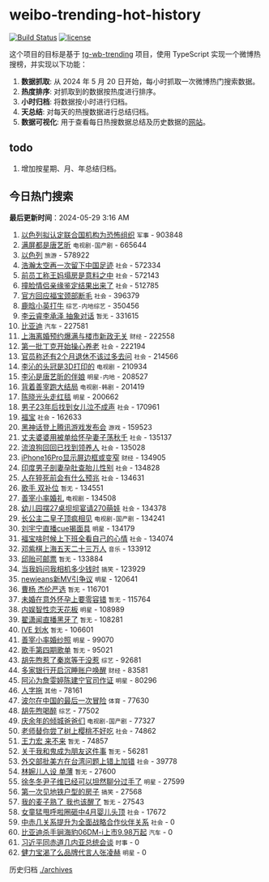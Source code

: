 # weibo-trending-hot-history

[![Build Status](https://github.com/lxw15337674/weibo-trending-hot-history/actions/workflows/nodejs.yml/badge.svg)](https://github.com/lxw15337674/weibo-trending-hot-history/actions)
[![license](https://img.shields.io/github/license/lxw15337674/weibo-trending-hot-history)](https://github.com/lxw15337674/weibo-trending-hot-history/blob/master/LICENSE)


这个项目的目标是基于 [tg-wb-trending](https://github.com/xiadd/tg-wb-trending) 项目，使用 TypeScript 实现一个微博热搜榜，并实现以下功能：

1. **数据抓取**: 从 2024 年 5 月 20 日开始，每小时抓取一次微博热门搜索数据。
2. **热度排序**: 对抓取到的数据按热度进行排序。
3. **小时归档**: 将数据按小时进行归档。
4. **天总结**: 对每天的热搜数据进行总结归档。
5. **数据可视化**: 用于查看每日热搜数据总结及历史数据的[网站](https://weibo-trending-hot-history.vercel.app/)。

## todo

1. 增加按星期、月、年总结归档。



## 今日热门搜索























































































































































































<!-- BEGIN -->

**最后更新时间**：2024-05-29 3:16 AM
1. [以色列拟认定联合国机构为恐怖组织](https://m.weibo.cn/search?containerid=100103type%3D1%26t%3D10%26q%3D%23%E4%BB%A5%E8%89%B2%E5%88%97%E6%8B%9F%E8%AE%A4%E5%AE%9A%E8%81%94%E5%90%88%E5%9B%BD%E6%9C%BA%E6%9E%84%E4%B8%BA%E6%81%90%E6%80%96%E7%BB%84%E7%BB%87%23&stream_entry_id=31&isnewpage=1&extparam=seat%3D1%26dgr%3D0%26filter_type%3Drealtimehot%26flag%3D2%26c_type%3D31%26realpos%3D1%26cate%3D5001%26lcate%3D5001%26band_rank%3D1%26stream_entry_id%3D31%26q%3D%2523%25E4%25BB%25A5%25E8%2589%25B2%25E5%2588%2597%25E6%258B%259F%25E8%25AE%25A4%25E5%25AE%259A%25E8%2581%2594%25E5%2590%2588%25E5%259B%25BD%25E6%259C%25BA%25E6%259E%2584%25E4%25B8%25BA%25E6%2581%2590%25E6%2580%2596%25E7%25BB%2584%25E7%25BB%2587%2523%26pos%3D0%26display_time%3D1716913431%26pre_seqid%3D1716913431575023764116) `军事` - 903848
2. [满屏都是唐艺昕](https://m.weibo.cn/search?containerid=100103type%3D1%26t%3D10%26q%3D%23%E6%BB%A1%E5%B1%8F%E9%83%BD%E6%98%AF%E5%94%90%E8%89%BA%E6%98%95%23&stream_entry_id=31&isnewpage=1&extparam=seat%3D1%26dgr%3D0%26filter_type%3Drealtimehot%26flag%3D2%26c_type%3D31%26realpos%3D2%26cate%3D5001%26lcate%3D5001%26band_rank%3D2%26stream_entry_id%3D31%26q%3D%2523%25E6%25BB%25A1%25E5%25B1%258F%25E9%2583%25BD%25E6%2598%25AF%25E5%2594%2590%25E8%2589%25BA%25E6%2598%2595%2523%26pos%3D1%26display_time%3D1716913431%26pre_seqid%3D1716913431575023764116) `电视剧-国产剧` - 665644
3. [以色列](https://m.weibo.cn/search?containerid=100103type%3D1%26t%3D10%26q%3D%E4%BB%A5%E8%89%B2%E5%88%97&stream_entry_id=31&isnewpage=1&extparam=seat%3D1%26dgr%3D0%26filter_type%3Drealtimehot%26flag%3D1%26c_type%3D31%26realpos%3D19%26cate%3D5001%26lcate%3D5001%26band_rank%3D19%26stream_entry_id%3D31%26q%3D%25E4%25BB%25A5%25E8%2589%25B2%25E5%2588%2597%26pos%3D19%26display_time%3D1716913431%26pre_seqid%3D1716913431575023764116) `旅游` - 578922
4. [浩瀚太空再一次留下中国足迹](https://m.weibo.cn/search?containerid=100103type%3D1%26t%3D10%26q%3D%23%E6%B5%A9%E7%80%9A%E5%A4%AA%E7%A9%BA%E5%86%8D%E4%B8%80%E6%AC%A1%E7%95%99%E4%B8%8B%E4%B8%AD%E5%9B%BD%E8%B6%B3%E8%BF%B9%23&stream_entry_id=31&isnewpage=1&extparam=seat%3D1%26dgr%3D0%26filter_type%3Drealtimehot%26flag%3D0%26c_type%3D31%26realpos%3D3%26cate%3D5001%26lcate%3D5001%26band_rank%3D3%26stream_entry_id%3D31%26q%3D%2523%25E6%25B5%25A9%25E7%2580%259A%25E5%25A4%25AA%25E7%25A9%25BA%25E5%2586%258D%25E4%25B8%2580%25E6%25AC%25A1%25E7%2595%2599%25E4%25B8%258B%25E4%25B8%25AD%25E5%259B%25BD%25E8%25B6%25B3%25E8%25BF%25B9%2523%26pos%3D2%26display_time%3D1716913431%26pre_seqid%3D1716913431575023764116) `社会` - 572334
5. [前员工称王妈塌房是意料之中](https://m.weibo.cn/search?containerid=100103type%3D1%26t%3D10%26q%3D%23%E5%89%8D%E5%91%98%E5%B7%A5%E7%A7%B0%E7%8E%8B%E5%A6%88%E5%A1%8C%E6%88%BF%E6%98%AF%E6%84%8F%E6%96%99%E4%B9%8B%E4%B8%AD%23&stream_entry_id=31&isnewpage=1&extparam=seat%3D1%26dgr%3D0%26filter_type%3Drealtimehot%26flag%3D2%26c_type%3D31%26realpos%3D4%26cate%3D5001%26lcate%3D5001%26band_rank%3D4%26stream_entry_id%3D31%26q%3D%2523%25E5%2589%258D%25E5%2591%2598%25E5%25B7%25A5%25E7%25A7%25B0%25E7%258E%258B%25E5%25A6%2588%25E5%25A1%258C%25E6%2588%25BF%25E6%2598%25AF%25E6%2584%258F%25E6%2596%2599%25E4%25B9%258B%25E4%25B8%25AD%2523%26pos%3D4%26display_time%3D1716913431%26pre_seqid%3D1716913431575023764116) `社会` - 572143
6. [撞脸情侣亲缘鉴定结果出来了](https://m.weibo.cn/search?containerid=100103type%3D1%26t%3D10%26q%3D%23%E6%92%9E%E8%84%B8%E6%83%85%E4%BE%A3%E4%BA%B2%E7%BC%98%E9%89%B4%E5%AE%9A%E7%BB%93%E6%9E%9C%E5%87%BA%E6%9D%A5%E4%BA%86%23&stream_entry_id=31&isnewpage=1&extparam=seat%3D1%26dgr%3D0%26filter_type%3Drealtimehot%26flag%3D1%26c_type%3D31%26realpos%3D5%26cate%3D5001%26lcate%3D5001%26band_rank%3D5%26stream_entry_id%3D31%26q%3D%2523%25E6%2592%259E%25E8%2584%25B8%25E6%2583%2585%25E4%25BE%25A3%25E4%25BA%25B2%25E7%25BC%2598%25E9%2589%25B4%25E5%25AE%259A%25E7%25BB%2593%25E6%259E%259C%25E5%2587%25BA%25E6%259D%25A5%25E4%25BA%2586%2523%26pos%3D5%26display_time%3D1716913431%26pre_seqid%3D1716913431575023764116) `社会` - 512785
7. [官方回应福宝颈部断毛](https://m.weibo.cn/search?containerid=100103type%3D1%26t%3D10%26q%3D%23%E5%AE%98%E6%96%B9%E5%9B%9E%E5%BA%94%E7%A6%8F%E5%AE%9D%E9%A2%88%E9%83%A8%E6%96%AD%E6%AF%9B%23&stream_entry_id=31&isnewpage=1&extparam=seat%3D1%26dgr%3D0%26filter_type%3Drealtimehot%26flag%3D0%26c_type%3D31%26realpos%3D6%26cate%3D5001%26lcate%3D5001%26band_rank%3D6%26stream_entry_id%3D31%26q%3D%2523%25E5%25AE%2598%25E6%2596%25B9%25E5%259B%259E%25E5%25BA%2594%25E7%25A6%258F%25E5%25AE%259D%25E9%25A2%2588%25E9%2583%25A8%25E6%2596%25AD%25E6%25AF%259B%2523%26pos%3D6%26display_time%3D1716913431%26pre_seqid%3D1716913431575023764116) `社会` - 396379
8. [鹿晗小英打牛](https://m.weibo.cn/search?containerid=100103type%3D1%26t%3D10%26q%3D%23%E9%B9%BF%E6%99%97%E5%B0%8F%E8%8B%B1%E6%89%93%E7%89%9B%23&stream_entry_id=31&isnewpage=1&extparam=seat%3D1%26dgr%3D0%26filter_type%3Drealtimehot%26flag%3D2%26c_type%3D31%26realpos%3D7%26cate%3D5001%26lcate%3D5001%26band_rank%3D7%26stream_entry_id%3D31%26q%3D%2523%25E9%25B9%25BF%25E6%2599%2597%25E5%25B0%258F%25E8%258B%25B1%25E6%2589%2593%25E7%2589%259B%2523%26pos%3D7%26display_time%3D1716913431%26pre_seqid%3D1716913431575023764116) `综艺-内地综艺` - 350456
9. [李云睿李承泽 抽象对话](https://m.weibo.cn/search?containerid=100103type%3D1%26t%3D10%26q%3D%E6%9D%8E%E4%BA%91%E7%9D%BF%E6%9D%8E%E6%89%BF%E6%B3%BD+%E6%8A%BD%E8%B1%A1%E5%AF%B9%E8%AF%9D&stream_entry_id=31&isnewpage=1&extparam=seat%3D1%26dgr%3D0%26filter_type%3Drealtimehot%26flag%3D1%26c_type%3D31%26realpos%3D8%26cate%3D5001%26lcate%3D5001%26band_rank%3D8%26stream_entry_id%3D31%26q%3D%25E6%259D%258E%25E4%25BA%2591%25E7%259D%25BF%25E6%259D%258E%25E6%2589%25BF%25E6%25B3%25BD%2520%25E6%258A%25BD%25E8%25B1%25A1%25E5%25AF%25B9%25E8%25AF%259D%26pos%3D8%26display_time%3D1716913431%26pre_seqid%3D1716913431575023764116) `暂无` - 331615
10. [比亚迪](https://m.weibo.cn/search?containerid=100103type%3D1%26t%3D10%26q%3D%23%E6%AF%94%E4%BA%9A%E8%BF%AA%23&stream_entry_id=31&isnewpage=1&extparam=seat%3D1%26dgr%3D0%26filter_type%3Drealtimehot%26flag%3D0%26c_type%3D31%26realpos%3D9%26cate%3D5001%26lcate%3D5001%26band_rank%3D9%26stream_entry_id%3D31%26q%3D%2523%25E6%25AF%2594%25E4%25BA%259A%25E8%25BF%25AA%2523%26pos%3D9%26display_time%3D1716913431%26pre_seqid%3D1716913431575023764116) `汽车` - 227581
11. [上海离婚预约爆满与楼市新政无关](https://m.weibo.cn/search?containerid=100103type%3D1%26t%3D10%26q%3D%23%E4%B8%8A%E6%B5%B7%E7%A6%BB%E5%A9%9A%E9%A2%84%E7%BA%A6%E7%88%86%E6%BB%A1%E4%B8%8E%E6%A5%BC%E5%B8%82%E6%96%B0%E6%94%BF%E6%97%A0%E5%85%B3%23&stream_entry_id=31&isnewpage=1&extparam=seat%3D1%26dgr%3D0%26filter_type%3Drealtimehot%26flag%3D0%26c_type%3D31%26realpos%3D10%26cate%3D5001%26lcate%3D5001%26band_rank%3D10%26stream_entry_id%3D31%26q%3D%2523%25E4%25B8%258A%25E6%25B5%25B7%25E7%25A6%25BB%25E5%25A9%259A%25E9%25A2%2584%25E7%25BA%25A6%25E7%2588%2586%25E6%25BB%25A1%25E4%25B8%258E%25E6%25A5%25BC%25E5%25B8%2582%25E6%2596%25B0%25E6%2594%25BF%25E6%2597%25A0%25E5%2585%25B3%2523%26pos%3D10%26display_time%3D1716913431%26pre_seqid%3D1716913431575023764116) `财经` - 222558
12. [第一批丁克开始操心养老](https://m.weibo.cn/search?containerid=100103type%3D1%26t%3D10%26q%3D%23%E7%AC%AC%E4%B8%80%E6%89%B9%E4%B8%81%E5%85%8B%E5%BC%80%E5%A7%8B%E6%93%8D%E5%BF%83%E5%85%BB%E8%80%81%23&stream_entry_id=31&isnewpage=1&extparam=seat%3D1%26dgr%3D0%26filter_type%3Drealtimehot%26flag%3D0%26c_type%3D31%26realpos%3D11%26cate%3D5001%26lcate%3D5001%26band_rank%3D11%26stream_entry_id%3D31%26q%3D%2523%25E7%25AC%25AC%25E4%25B8%2580%25E6%2589%25B9%25E4%25B8%2581%25E5%2585%258B%25E5%25BC%2580%25E5%25A7%258B%25E6%2593%258D%25E5%25BF%2583%25E5%2585%25BB%25E8%2580%2581%2523%26pos%3D11%26display_time%3D1716913431%26pre_seqid%3D1716913431575023764116) `社会` - 222194
13. [官员称还有2个月退休不该过多去问](https://m.weibo.cn/search?containerid=100103type%3D1%26t%3D10%26q%3D%23%E5%AE%98%E5%91%98%E7%A7%B0%E8%BF%98%E6%9C%892%E4%B8%AA%E6%9C%88%E9%80%80%E4%BC%91%E4%B8%8D%E8%AF%A5%E8%BF%87%E5%A4%9A%E5%8E%BB%E9%97%AE%23&stream_entry_id=31&isnewpage=1&extparam=seat%3D1%26dgr%3D0%26filter_type%3Drealtimehot%26flag%3D2%26c_type%3D31%26realpos%3D12%26cate%3D5001%26lcate%3D5001%26band_rank%3D12%26stream_entry_id%3D31%26q%3D%2523%25E5%25AE%2598%25E5%2591%2598%25E7%25A7%25B0%25E8%25BF%2598%25E6%259C%25892%25E4%25B8%25AA%25E6%259C%2588%25E9%2580%2580%25E4%25BC%2591%25E4%25B8%258D%25E8%25AF%25A5%25E8%25BF%2587%25E5%25A4%259A%25E5%258E%25BB%25E9%2597%25AE%2523%26pos%3D12%26display_time%3D1716913431%26pre_seqid%3D1716913431575023764116) `社会` - 214566
14. [李沁的头冠是3D打印的](https://m.weibo.cn/search?containerid=100103type%3D1%26t%3D10%26q%3D%23%E6%9D%8E%E6%B2%81%E7%9A%84%E5%A4%B4%E5%86%A0%E6%98%AF3D%E6%89%93%E5%8D%B0%E7%9A%84%23&stream_entry_id=31&isnewpage=1&extparam=seat%3D1%26dgr%3D0%26filter_type%3Drealtimehot%26flag%3D2%26c_type%3D31%26realpos%3D13%26cate%3D5001%26lcate%3D5001%26band_rank%3D13%26stream_entry_id%3D31%26q%3D%2523%25E6%259D%258E%25E6%25B2%2581%25E7%259A%2584%25E5%25A4%25B4%25E5%2586%25A0%25E6%2598%25AF3D%25E6%2589%2593%25E5%258D%25B0%25E7%259A%2584%2523%26pos%3D13%26display_time%3D1716913431%26pre_seqid%3D1716913431575023764116) `电视剧` - 210934
15. [李沁是唐艺昕的伴娘](https://m.weibo.cn/search?containerid=100103type%3D1%26t%3D10%26q%3D%23%E6%9D%8E%E6%B2%81%E6%98%AF%E5%94%90%E8%89%BA%E6%98%95%E7%9A%84%E4%BC%B4%E5%A8%98%23&stream_entry_id=31&isnewpage=1&extparam=seat%3D1%26dgr%3D0%26filter_type%3Drealtimehot%26flag%3D1%26c_type%3D31%26realpos%3D14%26cate%3D5001%26lcate%3D5001%26band_rank%3D14%26stream_entry_id%3D31%26q%3D%2523%25E6%259D%258E%25E6%25B2%2581%25E6%2598%25AF%25E5%2594%2590%25E8%2589%25BA%25E6%2598%2595%25E7%259A%2584%25E4%25BC%25B4%25E5%25A8%2598%2523%26pos%3D14%26display_time%3D1716913431%26pre_seqid%3D1716913431575023764116) `明星-内地` - 208527
16. [背着善宰跑大结局](https://m.weibo.cn/search?containerid=100103type%3D1%26t%3D10%26q%3D%E8%83%8C%E7%9D%80%E5%96%84%E5%AE%B0%E8%B7%91%E5%A4%A7%E7%BB%93%E5%B1%80&stream_entry_id=31&isnewpage=1&extparam=seat%3D1%26dgr%3D0%26filter_type%3Drealtimehot%26flag%3D0%26c_type%3D31%26realpos%3D15%26cate%3D5001%26lcate%3D5001%26band_rank%3D15%26stream_entry_id%3D31%26q%3D%25E8%2583%258C%25E7%259D%2580%25E5%2596%2584%25E5%25AE%25B0%25E8%25B7%2591%25E5%25A4%25A7%25E7%25BB%2593%25E5%25B1%2580%26pos%3D15%26display_time%3D1716913431%26pre_seqid%3D1716913431575023764116) `电视剧-韩剧` - 201419
17. [陈晓光头走红毯](https://m.weibo.cn/search?containerid=100103type%3D1%26t%3D10%26q%3D%23%E9%99%88%E6%99%93%E5%85%89%E5%A4%B4%E8%B5%B0%E7%BA%A2%E6%AF%AF%23&stream_entry_id=31&isnewpage=1&extparam=seat%3D1%26dgr%3D0%26filter_type%3Drealtimehot%26flag%3D0%26c_type%3D31%26realpos%3D16%26cate%3D5001%26lcate%3D5001%26band_rank%3D16%26stream_entry_id%3D31%26q%3D%2523%25E9%2599%2588%25E6%2599%2593%25E5%2585%2589%25E5%25A4%25B4%25E8%25B5%25B0%25E7%25BA%25A2%25E6%25AF%25AF%2523%26pos%3D16%26display_time%3D1716913431%26pre_seqid%3D1716913431575023764116) `明星` - 200662
18. [男子23年后找到女儿泣不成声](https://m.weibo.cn/search?containerid=100103type%3D1%26t%3D10%26q%3D%23%E7%94%B7%E5%AD%9023%E5%B9%B4%E5%90%8E%E6%89%BE%E5%88%B0%E5%A5%B3%E5%84%BF%E6%B3%A3%E4%B8%8D%E6%88%90%E5%A3%B0%23&stream_entry_id=31&isnewpage=1&extparam=seat%3D1%26dgr%3D0%26band_rank%3D10%26filter_type%3Drealtimehot%26flag%3D32768%26c_type%3D31%26q%3D%2523%25E7%2594%25B7%25E5%25AD%259023%25E5%25B9%25B4%25E5%2590%258E%25E6%2589%25BE%25E5%2588%25B0%25E5%25A5%25B3%25E5%2584%25BF%25E6%25B3%25A3%25E4%25B8%258D%25E6%2588%2590%25E5%25A3%25B0%2523%26cate%3D5001%26lcate%3D5001%26stream_entry_id%3D31%26realpos%3D10%26pos%3D9%26display_time%3D1716916644%26pre_seqid%3D1716916644228014499132) `社会` - 170961
19. [福宝](https://m.weibo.cn/search?containerid=100103type%3D1%26t%3D10%26q%3D%E7%A6%8F%E5%AE%9D&stream_entry_id=31&isnewpage=1&extparam=seat%3D1%26dgr%3D0%26filter_type%3Drealtimehot%26flag%3D0%26c_type%3D31%26realpos%3D17%26cate%3D5001%26lcate%3D5001%26band_rank%3D17%26stream_entry_id%3D31%26q%3D%25E7%25A6%258F%25E5%25AE%259D%26pos%3D17%26display_time%3D1716913431%26pre_seqid%3D1716913431575023764116) `社会` - 162633
20. [黑神话登上腾讯游戏发布会](https://m.weibo.cn/search?containerid=100103type%3D1%26t%3D10%26q%3D%23%E9%BB%91%E7%A5%9E%E8%AF%9D%E7%99%BB%E4%B8%8A%E8%85%BE%E8%AE%AF%E6%B8%B8%E6%88%8F%E5%8F%91%E5%B8%83%E4%BC%9A%23&stream_entry_id=31&isnewpage=1&extparam=seat%3D1%26dgr%3D0%26filter_type%3Drealtimehot%26flag%3D0%26c_type%3D31%26realpos%3D18%26cate%3D5001%26lcate%3D5001%26band_rank%3D18%26stream_entry_id%3D31%26q%3D%2523%25E9%25BB%2591%25E7%25A5%259E%25E8%25AF%259D%25E7%2599%25BB%25E4%25B8%258A%25E8%2585%25BE%25E8%25AE%25AF%25E6%25B8%25B8%25E6%2588%258F%25E5%258F%2591%25E5%25B8%2583%25E4%25BC%259A%2523%26pos%3D18%26display_time%3D1716913431%26pre_seqid%3D1716913431575023764116) `游戏` - 159523
21. [丈夫婆婆用被单给怀孕妻子荡秋千](https://m.weibo.cn/search?containerid=100103type%3D1%26t%3D10%26q%3D%23%E4%B8%88%E5%A4%AB%E5%A9%86%E5%A9%86%E7%94%A8%E8%A2%AB%E5%8D%95%E7%BB%99%E6%80%80%E5%AD%95%E5%A6%BB%E5%AD%90%E8%8D%A1%E7%A7%8B%E5%8D%83%23&stream_entry_id=31&isnewpage=1&extparam=seat%3D1%26dgr%3D0%26filter_type%3Drealtimehot%26flag%3D32768%26c_type%3D31%26realpos%3D20%26cate%3D5001%26lcate%3D5001%26band_rank%3D20%26stream_entry_id%3D31%26q%3D%2523%25E4%25B8%2588%25E5%25A4%25AB%25E5%25A9%2586%25E5%25A9%2586%25E7%2594%25A8%25E8%25A2%25AB%25E5%258D%2595%25E7%25BB%2599%25E6%2580%2580%25E5%25AD%2595%25E5%25A6%25BB%25E5%25AD%2590%25E8%258D%25A1%25E7%25A7%258B%25E5%258D%2583%2523%26pos%3D20%26display_time%3D1716913431%26pre_seqid%3D1716913431575023764116) `社会` - 135137
22. [流浪狗回回已找到领养人](https://m.weibo.cn/search?containerid=100103type%3D1%26t%3D10%26q%3D%23%E6%B5%81%E6%B5%AA%E7%8B%97%E5%9B%9E%E5%9B%9E%E5%B7%B2%E6%89%BE%E5%88%B0%E9%A2%86%E5%85%BB%E4%BA%BA%23&stream_entry_id=31&isnewpage=1&extparam=seat%3D1%26dgr%3D0%26filter_type%3Drealtimehot%26flag%3D32768%26c_type%3D31%26realpos%3D21%26cate%3D5001%26lcate%3D5001%26band_rank%3D21%26stream_entry_id%3D31%26q%3D%2523%25E6%25B5%2581%25E6%25B5%25AA%25E7%258B%2597%25E5%259B%259E%25E5%259B%259E%25E5%25B7%25B2%25E6%2589%25BE%25E5%2588%25B0%25E9%25A2%2586%25E5%2585%25BB%25E4%25BA%25BA%2523%26pos%3D21%26display_time%3D1716913431%26pre_seqid%3D1716913431575023764116) `社会` - 135028
23. [iPhone16Pro显示屏边框或变窄](https://m.weibo.cn/search?containerid=100103type%3D1%26t%3D10%26q%3D%23iPhone16Pro%E6%98%BE%E7%A4%BA%E5%B1%8F%E8%BE%B9%E6%A1%86%E6%88%96%E5%8F%98%E7%AA%84%23&stream_entry_id=31&isnewpage=1&extparam=seat%3D1%26dgr%3D0%26filter_type%3Drealtimehot%26flag%3D0%26c_type%3D31%26realpos%3D22%26cate%3D5001%26lcate%3D5001%26band_rank%3D22%26stream_entry_id%3D31%26q%3D%2523iPhone16Pro%25E6%2598%25BE%25E7%25A4%25BA%25E5%25B1%258F%25E8%25BE%25B9%25E6%25A1%2586%25E6%2588%2596%25E5%258F%2598%25E7%25AA%2584%2523%26pos%3D22%26display_time%3D1716913431%26pre_seqid%3D1716913431575023764116) `财经` - 134905
24. [印度男子剖妻孕肚查胎儿性别](https://m.weibo.cn/search?containerid=100103type%3D1%26t%3D10%26q%3D%23%E5%8D%B0%E5%BA%A6%E7%94%B7%E5%AD%90%E5%89%96%E5%A6%BB%E5%AD%95%E8%82%9A%E6%9F%A5%E8%83%8E%E5%84%BF%E6%80%A7%E5%88%AB%23&stream_entry_id=31&isnewpage=1&extparam=seat%3D1%26dgr%3D0%26filter_type%3Drealtimehot%26flag%3D0%26c_type%3D31%26realpos%3D23%26cate%3D5001%26lcate%3D5001%26band_rank%3D23%26stream_entry_id%3D31%26q%3D%2523%25E5%258D%25B0%25E5%25BA%25A6%25E7%2594%25B7%25E5%25AD%2590%25E5%2589%2596%25E5%25A6%25BB%25E5%25AD%2595%25E8%2582%259A%25E6%259F%25A5%25E8%2583%258E%25E5%2584%25BF%25E6%2580%25A7%25E5%2588%25AB%2523%26pos%3D23%26display_time%3D1716913431%26pre_seqid%3D1716913431575023764116) `社会` - 134828
25. [人在猝死前会有什么预兆](https://m.weibo.cn/search?containerid=100103type%3D1%26t%3D10%26q%3D%23%E4%BA%BA%E5%9C%A8%E7%8C%9D%E6%AD%BB%E5%89%8D%E4%BC%9A%E6%9C%89%E4%BB%80%E4%B9%88%E9%A2%84%E5%85%86%23&stream_entry_id=31&isnewpage=1&extparam=seat%3D1%26dgr%3D0%26filter_type%3Drealtimehot%26flag%3D0%26c_type%3D31%26realpos%3D24%26cate%3D5001%26lcate%3D5001%26band_rank%3D24%26stream_entry_id%3D31%26q%3D%2523%25E4%25BA%25BA%25E5%259C%25A8%25E7%258C%259D%25E6%25AD%25BB%25E5%2589%258D%25E4%25BC%259A%25E6%259C%2589%25E4%25BB%2580%25E4%25B9%2588%25E9%25A2%2584%25E5%2585%2586%2523%26pos%3D24%26display_time%3D1716913431%26pre_seqid%3D1716913431575023764116) `社会` - 134631
26. [歌手 双补位](https://m.weibo.cn/search?containerid=100103type%3D1%26t%3D10%26q%3D%E6%AD%8C%E6%89%8B+%E5%8F%8C%E8%A1%A5%E4%BD%8D&stream_entry_id=31&isnewpage=1&extparam=seat%3D1%26dgr%3D0%26filter_type%3Drealtimehot%26flag%3D0%26c_type%3D31%26realpos%3D25%26cate%3D5001%26lcate%3D5001%26band_rank%3D25%26stream_entry_id%3D31%26q%3D%25E6%25AD%258C%25E6%2589%258B%2520%25E5%258F%258C%25E8%25A1%25A5%25E4%25BD%258D%26pos%3D25%26display_time%3D1716913431%26pre_seqid%3D1716913431575023764116) `暂无` - 134551
27. [善宰小率婚礼](https://m.weibo.cn/search?containerid=100103type%3D1%26t%3D10%26q%3D%23%E5%96%84%E5%AE%B0%E5%B0%8F%E7%8E%87%E5%A9%9A%E7%A4%BC%23&stream_entry_id=31&isnewpage=1&extparam=seat%3D1%26dgr%3D0%26filter_type%3Drealtimehot%26flag%3D0%26c_type%3D31%26realpos%3D26%26cate%3D5001%26lcate%3D5001%26band_rank%3D26%26stream_entry_id%3D31%26q%3D%2523%25E5%2596%2584%25E5%25AE%25B0%25E5%25B0%258F%25E7%258E%2587%25E5%25A9%259A%25E7%25A4%25BC%2523%26pos%3D26%26display_time%3D1716913431%26pre_seqid%3D1716913431575023764116) `电视剧` - 134508
28. [幼儿园摆27桌坝坝宴请270萌娃](https://m.weibo.cn/search?containerid=100103type%3D1%26t%3D10%26q%3D%23%E5%B9%BC%E5%84%BF%E5%9B%AD%E6%91%8627%E6%A1%8C%E5%9D%9D%E5%9D%9D%E5%AE%B4%E8%AF%B7270%E8%90%8C%E5%A8%83%23&stream_entry_id=31&isnewpage=1&extparam=seat%3D1%26dgr%3D0%26filter_type%3Drealtimehot%26flag%3D32768%26c_type%3D31%26realpos%3D27%26cate%3D5001%26lcate%3D5001%26band_rank%3D27%26stream_entry_id%3D31%26q%3D%2523%25E5%25B9%25BC%25E5%2584%25BF%25E5%259B%25AD%25E6%2591%258627%25E6%25A1%258C%25E5%259D%259D%25E5%259D%259D%25E5%25AE%25B4%25E8%25AF%25B7270%25E8%2590%258C%25E5%25A8%2583%2523%26pos%3D27%26display_time%3D1716913431%26pre_seqid%3D1716913431575023764116) `社会` - 134378
29. [长公主二皇子顶疯相见](https://m.weibo.cn/search?containerid=100103type%3D1%26t%3D10%26q%3D%23%E9%95%BF%E5%85%AC%E4%B8%BB%E4%BA%8C%E7%9A%87%E5%AD%90%E9%A1%B6%E7%96%AF%E7%9B%B8%E8%A7%81%23&stream_entry_id=31&isnewpage=1&extparam=seat%3D1%26dgr%3D0%26filter_type%3Drealtimehot%26flag%3D0%26c_type%3D31%26realpos%3D28%26cate%3D5001%26lcate%3D5001%26band_rank%3D28%26stream_entry_id%3D31%26q%3D%2523%25E9%2595%25BF%25E5%2585%25AC%25E4%25B8%25BB%25E4%25BA%258C%25E7%259A%2587%25E5%25AD%2590%25E9%25A1%25B6%25E7%2596%25AF%25E7%259B%25B8%25E8%25A7%2581%2523%26pos%3D28%26display_time%3D1716913431%26pre_seqid%3D1716913431575023764116) `电视剧-国产剧` - 134241
30. [刘宇宁直播cue揭面具](https://m.weibo.cn/search?containerid=100103type%3D1%26t%3D10%26q%3D%23%E5%88%98%E5%AE%87%E5%AE%81%E7%9B%B4%E6%92%ADcue%E6%8F%AD%E9%9D%A2%E5%85%B7%23&stream_entry_id=31&isnewpage=1&extparam=seat%3D1%26dgr%3D0%26filter_type%3Drealtimehot%26flag%3D1%26c_type%3D31%26realpos%3D29%26cate%3D5001%26lcate%3D5001%26band_rank%3D29%26stream_entry_id%3D31%26q%3D%2523%25E5%2588%2598%25E5%25AE%2587%25E5%25AE%2581%25E7%259B%25B4%25E6%2592%25ADcue%25E6%258F%25AD%25E9%259D%25A2%25E5%2585%25B7%2523%26pos%3D29%26display_time%3D1716913431%26pre_seqid%3D1716913431575023764116) `明星` - 134179
31. [福宝啥时候上下班全看自己的心情](https://m.weibo.cn/search?containerid=100103type%3D1%26t%3D10%26q%3D%23%E7%A6%8F%E5%AE%9D%E5%95%A5%E6%97%B6%E5%80%99%E4%B8%8A%E4%B8%8B%E7%8F%AD%E5%85%A8%E7%9C%8B%E8%87%AA%E5%B7%B1%E7%9A%84%E5%BF%83%E6%83%85%23&stream_entry_id=31&isnewpage=1&extparam=seat%3D1%26dgr%3D0%26filter_type%3Drealtimehot%26flag%3D1%26c_type%3D31%26realpos%3D30%26cate%3D5001%26lcate%3D5001%26band_rank%3D30%26stream_entry_id%3D31%26q%3D%2523%25E7%25A6%258F%25E5%25AE%259D%25E5%2595%25A5%25E6%2597%25B6%25E5%2580%2599%25E4%25B8%258A%25E4%25B8%258B%25E7%258F%25AD%25E5%2585%25A8%25E7%259C%258B%25E8%2587%25AA%25E5%25B7%25B1%25E7%259A%2584%25E5%25BF%2583%25E6%2583%2585%2523%26pos%3D30%26display_time%3D1716913431%26pre_seqid%3D1716913431575023764116) `社会` - 134074
32. [邓紫棋上海五天二十三万人](https://m.weibo.cn/search?containerid=100103type%3D1%26t%3D10%26q%3D%23%E9%82%93%E7%B4%AB%E6%A3%8B%E4%B8%8A%E6%B5%B7%E4%BA%94%E5%A4%A9%E4%BA%8C%E5%8D%81%E4%B8%89%E4%B8%87%E4%BA%BA%23&stream_entry_id=31&isnewpage=1&extparam=seat%3D1%26dgr%3D0%26filter_type%3Drealtimehot%26flag%3D1%26c_type%3D31%26realpos%3D31%26cate%3D5001%26lcate%3D5001%26band_rank%3D31%26stream_entry_id%3D31%26q%3D%2523%25E9%2582%2593%25E7%25B4%25AB%25E6%25A3%258B%25E4%25B8%258A%25E6%25B5%25B7%25E4%25BA%2594%25E5%25A4%25A9%25E4%25BA%258C%25E5%258D%2581%25E4%25B8%2589%25E4%25B8%2587%25E4%25BA%25BA%2523%26pos%3D31%26display_time%3D1716913431%26pre_seqid%3D1716913431575023764116) `音乐` - 133912
33. [邱贻可邮票](https://m.weibo.cn/search?containerid=100103type%3D1%26t%3D10%26q%3D%E9%82%B1%E8%B4%BB%E5%8F%AF%E9%82%AE%E7%A5%A8&stream_entry_id=31&isnewpage=1&extparam=seat%3D1%26dgr%3D0%26filter_type%3Drealtimehot%26flag%3D0%26c_type%3D31%26realpos%3D32%26cate%3D5001%26lcate%3D5001%26band_rank%3D32%26stream_entry_id%3D31%26q%3D%25E9%2582%25B1%25E8%25B4%25BB%25E5%258F%25AF%25E9%2582%25AE%25E7%25A5%25A8%26pos%3D32%26display_time%3D1716913431%26pre_seqid%3D1716913431575023764116) `暂无` - 133884
34. [当我妈问我相机多少钱时](https://m.weibo.cn/search?containerid=100103type%3D1%26t%3D10%26q%3D%23%E5%BD%93%E6%88%91%E5%A6%88%E9%97%AE%E6%88%91%E7%9B%B8%E6%9C%BA%E5%A4%9A%E5%B0%91%E9%92%B1%E6%97%B6%23&stream_entry_id=31&isnewpage=1&extparam=seat%3D1%26dgr%3D0%26filter_type%3Drealtimehot%26flag%3D1%26c_type%3D31%26realpos%3D33%26cate%3D5001%26lcate%3D5001%26band_rank%3D33%26stream_entry_id%3D31%26q%3D%2523%25E5%25BD%2593%25E6%2588%2591%25E5%25A6%2588%25E9%2597%25AE%25E6%2588%2591%25E7%259B%25B8%25E6%259C%25BA%25E5%25A4%259A%25E5%25B0%2591%25E9%2592%25B1%25E6%2597%25B6%2523%26pos%3D33%26display_time%3D1716913431%26pre_seqid%3D1716913431575023764116) `搞笑` - 123929
35. [newjeans新MV引争议](https://m.weibo.cn/search?containerid=100103type%3D1%26t%3D10%26q%3D%23newjeans%E6%96%B0MV%E5%BC%95%E4%BA%89%E8%AE%AE%23&stream_entry_id=31&isnewpage=1&extparam=seat%3D1%26dgr%3D0%26filter_type%3Drealtimehot%26flag%3D0%26c_type%3D31%26realpos%3D34%26cate%3D5001%26lcate%3D5001%26band_rank%3D34%26stream_entry_id%3D31%26q%3D%2523newjeans%25E6%2596%25B0MV%25E5%25BC%2595%25E4%25BA%2589%25E8%25AE%25AE%2523%26pos%3D34%26display_time%3D1716913431%26pre_seqid%3D1716913431575023764116) `明星` - 120641
36. [曹杨 杰伦严选](https://m.weibo.cn/search?containerid=100103type%3D1%26t%3D10%26q%3D%E6%9B%B9%E6%9D%A8+%E6%9D%B0%E4%BC%A6%E4%B8%A5%E9%80%89&stream_entry_id=31&isnewpage=1&extparam=seat%3D1%26dgr%3D0%26filter_type%3Drealtimehot%26flag%3D1%26c_type%3D31%26realpos%3D35%26cate%3D5001%26lcate%3D5001%26band_rank%3D35%26stream_entry_id%3D31%26q%3D%25E6%259B%25B9%25E6%259D%25A8%2520%25E6%259D%25B0%25E4%25BC%25A6%25E4%25B8%25A5%25E9%2580%2589%26pos%3D35%26display_time%3D1716913431%26pre_seqid%3D1716913431575023764116) `暂无` - 116701
37. [未婚在意外怀孕上要零容错](https://m.weibo.cn/search?containerid=100103type%3D1%26t%3D10%26q%3D%E6%9C%AA%E5%A9%9A%E5%9C%A8%E6%84%8F%E5%A4%96%E6%80%80%E5%AD%95%E4%B8%8A%E8%A6%81%E9%9B%B6%E5%AE%B9%E9%94%99&stream_entry_id=31&isnewpage=1&extparam=seat%3D1%26dgr%3D0%26filter_type%3Drealtimehot%26flag%3D0%26c_type%3D31%26realpos%3D36%26cate%3D5001%26lcate%3D5001%26band_rank%3D36%26stream_entry_id%3D31%26q%3D%25E6%259C%25AA%25E5%25A9%259A%25E5%259C%25A8%25E6%2584%258F%25E5%25A4%2596%25E6%2580%2580%25E5%25AD%2595%25E4%25B8%258A%25E8%25A6%2581%25E9%259B%25B6%25E5%25AE%25B9%25E9%2594%2599%26pos%3D36%26display_time%3D1716913431%26pre_seqid%3D1716913431575023764116) `暂无` - 115764
38. [内娱智性恋天花板](https://m.weibo.cn/search?containerid=100103type%3D1%26t%3D10%26q%3D%23%E5%86%85%E5%A8%B1%E6%99%BA%E6%80%A7%E6%81%8B%E5%A4%A9%E8%8A%B1%E6%9D%BF%23&stream_entry_id=31&isnewpage=1&extparam=seat%3D1%26dgr%3D0%26filter_type%3Drealtimehot%26flag%3D0%26c_type%3D31%26realpos%3D37%26cate%3D5001%26lcate%3D5001%26band_rank%3D37%26stream_entry_id%3D31%26q%3D%2523%25E5%2586%2585%25E5%25A8%25B1%25E6%2599%25BA%25E6%2580%25A7%25E6%2581%258B%25E5%25A4%25A9%25E8%258A%25B1%25E6%259D%25BF%2523%26pos%3D37%26display_time%3D1716913431%26pre_seqid%3D1716913431575023764116) `明星` - 108989
39. [翟潇闻直播黑牙了](https://m.weibo.cn/search?containerid=100103type%3D1%26t%3D10%26q%3D%E7%BF%9F%E6%BD%87%E9%97%BB%E7%9B%B4%E6%92%AD%E9%BB%91%E7%89%99%E4%BA%86&stream_entry_id=31&isnewpage=1&extparam=seat%3D1%26dgr%3D0%26filter_type%3Drealtimehot%26flag%3D0%26c_type%3D31%26realpos%3D38%26cate%3D5001%26lcate%3D5001%26band_rank%3D38%26stream_entry_id%3D31%26q%3D%25E7%25BF%259F%25E6%25BD%2587%25E9%2597%25BB%25E7%259B%25B4%25E6%2592%25AD%25E9%25BB%2591%25E7%2589%2599%25E4%25BA%2586%26pos%3D38%26display_time%3D1716913431%26pre_seqid%3D1716913431575023764116) `暂无` - 108281
40. [IVE 划水](https://m.weibo.cn/search?containerid=100103type%3D1%26t%3D10%26q%3DIVE+%E5%88%92%E6%B0%B4&stream_entry_id=31&isnewpage=1&extparam=seat%3D1%26dgr%3D0%26filter_type%3Drealtimehot%26flag%3D0%26c_type%3D31%26realpos%3D39%26cate%3D5001%26lcate%3D5001%26band_rank%3D39%26stream_entry_id%3D31%26q%3DIVE%2520%25E5%2588%2592%25E6%25B0%25B4%26pos%3D39%26display_time%3D1716913431%26pre_seqid%3D1716913431575023764116) `暂无` - 106601
41. [善宰小率婚纱照](https://m.weibo.cn/search?containerid=100103type%3D1%26t%3D10%26q%3D%23%E5%96%84%E5%AE%B0%E5%B0%8F%E7%8E%87%E5%A9%9A%E7%BA%B1%E7%85%A7%23&stream_entry_id=31&isnewpage=1&extparam=seat%3D1%26dgr%3D0%26filter_type%3Drealtimehot%26flag%3D0%26c_type%3D31%26realpos%3D40%26cate%3D5001%26lcate%3D5001%26band_rank%3D40%26stream_entry_id%3D31%26q%3D%2523%25E5%2596%2584%25E5%25AE%25B0%25E5%25B0%258F%25E7%258E%2587%25E5%25A9%259A%25E7%25BA%25B1%25E7%2585%25A7%2523%26pos%3D40%26display_time%3D1716913431%26pre_seqid%3D1716913431575023764116) `明星` - 99070
42. [歌手第四期歌单](https://m.weibo.cn/search?containerid=100103type%3D1%26t%3D10%26q%3D%E6%AD%8C%E6%89%8B%E7%AC%AC%E5%9B%9B%E6%9C%9F%E6%AD%8C%E5%8D%95&stream_entry_id=31&isnewpage=1&extparam=seat%3D1%26dgr%3D0%26filter_type%3Drealtimehot%26flag%3D0%26c_type%3D31%26realpos%3D41%26cate%3D5001%26lcate%3D5001%26band_rank%3D41%26stream_entry_id%3D31%26q%3D%25E6%25AD%258C%25E6%2589%258B%25E7%25AC%25AC%25E5%259B%259B%25E6%259C%259F%25E6%25AD%258C%25E5%258D%2595%26pos%3D41%26display_time%3D1716913431%26pre_seqid%3D1716913431575023764116) `暂无` - 95021
43. [胡先煦惹了秦岚等于没惹](https://m.weibo.cn/search?containerid=100103type%3D1%26t%3D10%26q%3D%23%E8%83%A1%E5%85%88%E7%85%A6%E6%83%B9%E4%BA%86%E7%A7%A6%E5%B2%9A%E7%AD%89%E4%BA%8E%E6%B2%A1%E6%83%B9%23&stream_entry_id=31&isnewpage=1&extparam=seat%3D1%26dgr%3D0%26filter_type%3Drealtimehot%26flag%3D1%26c_type%3D31%26realpos%3D42%26cate%3D5001%26lcate%3D5001%26band_rank%3D42%26stream_entry_id%3D31%26q%3D%2523%25E8%2583%25A1%25E5%2585%2588%25E7%2585%25A6%25E6%2583%25B9%25E4%25BA%2586%25E7%25A7%25A6%25E5%25B2%259A%25E7%25AD%2589%25E4%25BA%258E%25E6%25B2%25A1%25E6%2583%25B9%2523%26pos%3D42%26display_time%3D1716913431%26pre_seqid%3D1716913431575023764116) `综艺` - 92681
44. [多家银行开启沉睡账户唤醒](https://m.weibo.cn/search?containerid=100103type%3D1%26t%3D10%26q%3D%23%E5%A4%9A%E5%AE%B6%E9%93%B6%E8%A1%8C%E5%BC%80%E5%90%AF%E6%B2%89%E7%9D%A1%E8%B4%A6%E6%88%B7%E5%94%A4%E9%86%92%23&stream_entry_id=31&isnewpage=1&extparam=seat%3D1%26dgr%3D0%26filter_type%3Drealtimehot%26flag%3D0%26c_type%3D31%26realpos%3D43%26cate%3D5001%26lcate%3D5001%26band_rank%3D43%26stream_entry_id%3D31%26q%3D%2523%25E5%25A4%259A%25E5%25AE%25B6%25E9%2593%25B6%25E8%25A1%258C%25E5%25BC%2580%25E5%2590%25AF%25E6%25B2%2589%25E7%259D%25A1%25E8%25B4%25A6%25E6%2588%25B7%25E5%2594%25A4%25E9%2586%2592%2523%26pos%3D43%26display_time%3D1716913431%26pre_seqid%3D1716913431575023764116) `财经` - 83581
45. [阿沁为詹雯婷陈建宁官司作证](https://m.weibo.cn/search?containerid=100103type%3D1%26t%3D10%26q%3D%23%E9%98%BF%E6%B2%81%E4%B8%BA%E8%A9%B9%E9%9B%AF%E5%A9%B7%E9%99%88%E5%BB%BA%E5%AE%81%E5%AE%98%E5%8F%B8%E4%BD%9C%E8%AF%81%23&stream_entry_id=31&isnewpage=1&extparam=seat%3D1%26dgr%3D0%26filter_type%3Drealtimehot%26flag%3D0%26c_type%3D31%26realpos%3D44%26cate%3D5001%26lcate%3D5001%26band_rank%3D44%26stream_entry_id%3D31%26q%3D%2523%25E9%2598%25BF%25E6%25B2%2581%25E4%25B8%25BA%25E8%25A9%25B9%25E9%259B%25AF%25E5%25A9%25B7%25E9%2599%2588%25E5%25BB%25BA%25E5%25AE%2581%25E5%25AE%2598%25E5%258F%25B8%25E4%25BD%259C%25E8%25AF%2581%2523%26pos%3D44%26display_time%3D1716913431%26pre_seqid%3D1716913431575023764116) `明星` - 80296
46. [人字拖](https://m.weibo.cn/search?containerid=100103type%3D1%26t%3D10%26q%3D%E4%BA%BA%E5%AD%97%E6%8B%96&stream_entry_id=31&isnewpage=1&extparam=seat%3D1%26dgr%3D0%26filter_type%3Drealtimehot%26flag%3D1%26c_type%3D31%26realpos%3D45%26cate%3D5001%26lcate%3D5001%26band_rank%3D45%26stream_entry_id%3D31%26q%3D%25E4%25BA%25BA%25E5%25AD%2597%25E6%258B%2596%26pos%3D45%26display_time%3D1716913431%26pre_seqid%3D1716913431575023764116) `其他` - 78161
47. [波尔在中国的最后一次冒险](https://m.weibo.cn/search?containerid=100103type%3D1%26t%3D10%26q%3D%23%E6%B3%A2%E5%B0%94%E5%9C%A8%E4%B8%AD%E5%9B%BD%E7%9A%84%E6%9C%80%E5%90%8E%E4%B8%80%E6%AC%A1%E5%86%92%E9%99%A9%23&stream_entry_id=31&isnewpage=1&extparam=seat%3D1%26dgr%3D0%26filter_type%3Drealtimehot%26flag%3D1%26c_type%3D31%26realpos%3D46%26cate%3D5001%26lcate%3D5001%26band_rank%3D46%26stream_entry_id%3D31%26q%3D%2523%25E6%25B3%25A2%25E5%25B0%2594%25E5%259C%25A8%25E4%25B8%25AD%25E5%259B%25BD%25E7%259A%2584%25E6%259C%2580%25E5%2590%258E%25E4%25B8%2580%25E6%25AC%25A1%25E5%2586%2592%25E9%2599%25A9%2523%26pos%3D46%26display_time%3D1716913431%26pre_seqid%3D1716913431575023764116) `体育` - 77630
48. [胡先煦喝醉](https://m.weibo.cn/search?containerid=100103type%3D1%26t%3D10%26q%3D%23%E8%83%A1%E5%85%88%E7%85%A6%E5%96%9D%E9%86%89%23&stream_entry_id=31&isnewpage=1&extparam=seat%3D1%26dgr%3D0%26filter_type%3Drealtimehot%26flag%3D0%26c_type%3D31%26realpos%3D47%26cate%3D5001%26lcate%3D5001%26band_rank%3D47%26stream_entry_id%3D31%26q%3D%2523%25E8%2583%25A1%25E5%2585%2588%25E7%2585%25A6%25E5%2596%259D%25E9%2586%2589%2523%26pos%3D47%26display_time%3D1716913431%26pre_seqid%3D1716913431575023764116) `综艺` - 77502
49. [庆余年的倾城爸爸们](https://m.weibo.cn/search?containerid=100103type%3D1%26t%3D10%26q%3D%23%E5%BA%86%E4%BD%99%E5%B9%B4%E7%9A%84%E5%80%BE%E5%9F%8E%E7%88%B8%E7%88%B8%E4%BB%AC%23&stream_entry_id=31&isnewpage=1&extparam=seat%3D1%26dgr%3D0%26filter_type%3Drealtimehot%26flag%3D1%26c_type%3D31%26realpos%3D48%26cate%3D5001%26lcate%3D5001%26band_rank%3D48%26stream_entry_id%3D31%26q%3D%2523%25E5%25BA%2586%25E4%25BD%2599%25E5%25B9%25B4%25E7%259A%2584%25E5%2580%25BE%25E5%259F%258E%25E7%2588%25B8%25E7%2588%25B8%25E4%25BB%25AC%2523%26pos%3D48%26display_time%3D1716913431%26pre_seqid%3D1716913431575023764116) `电视剧-国产剧` - 77327
50. [老师替你尝了树上樱桃不好吃](https://m.weibo.cn/search?containerid=100103type%3D1%26t%3D10%26q%3D%23%E8%80%81%E5%B8%88%E6%9B%BF%E4%BD%A0%E5%B0%9D%E4%BA%86%E6%A0%91%E4%B8%8A%E6%A8%B1%E6%A1%83%E4%B8%8D%E5%A5%BD%E5%90%83%23&stream_entry_id=31&isnewpage=1&extparam=seat%3D1%26dgr%3D0%26filter_type%3Drealtimehot%26flag%3D32768%26c_type%3D31%26realpos%3D49%26cate%3D5001%26lcate%3D5001%26band_rank%3D49%26stream_entry_id%3D31%26q%3D%2523%25E8%2580%2581%25E5%25B8%2588%25E6%259B%25BF%25E4%25BD%25A0%25E5%25B0%259D%25E4%25BA%2586%25E6%25A0%2591%25E4%25B8%258A%25E6%25A8%25B1%25E6%25A1%2583%25E4%25B8%258D%25E5%25A5%25BD%25E5%2590%2583%2523%26pos%3D49%26display_time%3D1716913431%26pre_seqid%3D1716913431575023764116) `社会` - 74862
51. [王力宏 来不来](https://m.weibo.cn/search?containerid=100103type%3D1%26t%3D10%26q%3D%E7%8E%8B%E5%8A%9B%E5%AE%8F+%E6%9D%A5%E4%B8%8D%E6%9D%A5&stream_entry_id=31&isnewpage=1&extparam=seat%3D1%26dgr%3D0%26filter_type%3Drealtimehot%26flag%3D0%26c_type%3D31%26realpos%3D50%26cate%3D5001%26lcate%3D5001%26band_rank%3D50%26stream_entry_id%3D31%26q%3D%25E7%258E%258B%25E5%258A%259B%25E5%25AE%258F%2520%25E6%259D%25A5%25E4%25B8%258D%25E6%259D%25A5%26pos%3D50%26display_time%3D1716913431%26pre_seqid%3D1716913431575023764116) `暂无` - 74857
52. [关于我和鬼成为朋友这件事](https://m.weibo.cn/search?containerid=100103type%3D1%26t%3D10%26q%3D%23%E5%85%B3%E4%BA%8E%E6%88%91%E5%92%8C%E9%AC%BC%E6%88%90%E4%B8%BA%E6%9C%8B%E5%8F%8B%E8%BF%99%E4%BB%B6%E4%BA%8B%23&stream_entry_id=31&isnewpage=1&extparam=seat%3D1%26dgr%3D0%26filter_type%3Drealtimehot%26flag%3D1%26c_type%3D31%26q%3D%2523%25E5%2585%25B3%25E4%25BA%258E%25E6%2588%2591%25E5%2592%258C%25E9%25AC%25BC%25E6%2588%2590%25E4%25B8%25BA%25E6%259C%258B%25E5%258F%258B%25E8%25BF%2599%25E4%25BB%25B6%25E4%25BA%258B%2523%26cate%3D5001%26realpos%3D23%26band_rank%3D23%26stream_entry_id%3D31%26lcate%3D5001%26pos%3D22%26display_time%3D1716920767%26pre_seqid%3D17169207673100944463) `暂无` - 56281
53. [外交部批美方在台湾问题上错上加错](https://m.weibo.cn/search?containerid=100103type%3D1%26t%3D10%26q%3D%23%E5%A4%96%E4%BA%A4%E9%83%A8%E6%89%B9%E7%BE%8E%E6%96%B9%E5%9C%A8%E5%8F%B0%E6%B9%BE%E9%97%AE%E9%A2%98%E4%B8%8A%E9%94%99%E4%B8%8A%E5%8A%A0%E9%94%99%23&stream_entry_id=31&isnewpage=1&extparam=seat%3D1%26dgr%3D0%26filter_type%3Drealtimehot%26flag%3D1%26c_type%3D31%26q%3D%2523%25E5%25A4%2596%25E4%25BA%25A4%25E9%2583%25A8%25E6%2589%25B9%25E7%25BE%258E%25E6%2596%25B9%25E5%259C%25A8%25E5%258F%25B0%25E6%25B9%25BE%25E9%2597%25AE%25E9%25A2%2598%25E4%25B8%258A%25E9%2594%2599%25E4%25B8%258A%25E5%258A%25A0%25E9%2594%2599%2523%26cate%3D5001%26realpos%3D30%26band_rank%3D30%26stream_entry_id%3D31%26lcate%3D5001%26pos%3D29%26display_time%3D1716920767%26pre_seqid%3D17169207673100944463) `社会` - 39778
54. [林婉儿人设 单薄](https://m.weibo.cn/search?containerid=100103type%3D1%26t%3D10%26q%3D%E6%9E%97%E5%A9%89%E5%84%BF%E4%BA%BA%E8%AE%BE+%E5%8D%95%E8%96%84&stream_entry_id=31&isnewpage=1&extparam=seat%3D1%26dgr%3D0%26filter_type%3Drealtimehot%26flag%3D0%26c_type%3D31%26q%3D%25E6%259E%2597%25E5%25A9%2589%25E5%2584%25BF%25E4%25BA%25BA%25E8%25AE%25BE%2520%25E5%258D%2595%25E8%2596%2584%26cate%3D5001%26realpos%3D42%26band_rank%3D42%26stream_entry_id%3D31%26lcate%3D5001%26pos%3D41%26display_time%3D1716920767%26pre_seqid%3D17169207673100944463) `暂无` - 27600
55. [徐冬冬尹子维已经可以坦然聊分过手了](https://m.weibo.cn/search?containerid=100103type%3D1%26t%3D10%26q%3D%23%E5%BE%90%E5%86%AC%E5%86%AC%E5%B0%B9%E5%AD%90%E7%BB%B4%E5%B7%B2%E7%BB%8F%E5%8F%AF%E4%BB%A5%E5%9D%A6%E7%84%B6%E8%81%8A%E5%88%86%E8%BF%87%E6%89%8B%E4%BA%86%23&stream_entry_id=31&isnewpage=1&extparam=seat%3D1%26dgr%3D0%26filter_type%3Drealtimehot%26flag%3D0%26c_type%3D31%26q%3D%2523%25E5%25BE%2590%25E5%2586%25AC%25E5%2586%25AC%25E5%25B0%25B9%25E5%25AD%2590%25E7%25BB%25B4%25E5%25B7%25B2%25E7%25BB%258F%25E5%258F%25AF%25E4%25BB%25A5%25E5%259D%25A6%25E7%2584%25B6%25E8%2581%258A%25E5%2588%2586%25E8%25BF%2587%25E6%2589%258B%25E4%25BA%2586%2523%26cate%3D5001%26realpos%3D43%26band_rank%3D43%26stream_entry_id%3D31%26lcate%3D5001%26pos%3D42%26display_time%3D1716920767%26pre_seqid%3D17169207673100944463) `明星` - 27599
56. [第一次见地铁户型的房子](https://m.weibo.cn/search?containerid=100103type%3D1%26t%3D10%26q%3D%23%E7%AC%AC%E4%B8%80%E6%AC%A1%E8%A7%81%E5%9C%B0%E9%93%81%E6%88%B7%E5%9E%8B%E7%9A%84%E6%88%BF%E5%AD%90%23&stream_entry_id=31&isnewpage=1&extparam=seat%3D1%26dgr%3D0%26filter_type%3Drealtimehot%26flag%3D0%26c_type%3D31%26q%3D%2523%25E7%25AC%25AC%25E4%25B8%2580%25E6%25AC%25A1%25E8%25A7%2581%25E5%259C%25B0%25E9%2593%2581%25E6%2588%25B7%25E5%259E%258B%25E7%259A%2584%25E6%2588%25BF%25E5%25AD%2590%2523%26cate%3D5001%26realpos%3D46%26band_rank%3D46%26stream_entry_id%3D31%26lcate%3D5001%26pos%3D45%26display_time%3D1716920767%26pre_seqid%3D17169207673100944463) `搞笑` - 27568
57. [我的麦子熟了 我也该醒了](https://m.weibo.cn/search?containerid=100103type%3D1%26t%3D10%26q%3D%E6%88%91%E7%9A%84%E9%BA%A6%E5%AD%90%E7%86%9F%E4%BA%86+%E6%88%91%E4%B9%9F%E8%AF%A5%E9%86%92%E4%BA%86&stream_entry_id=31&isnewpage=1&extparam=seat%3D1%26dgr%3D0%26filter_type%3Drealtimehot%26flag%3D1%26c_type%3D31%26q%3D%25E6%2588%2591%25E7%259A%2584%25E9%25BA%25A6%25E5%25AD%2590%25E7%2586%259F%25E4%25BA%2586%2520%25E6%2588%2591%25E4%25B9%259F%25E8%25AF%25A5%25E9%2586%2592%25E4%25BA%2586%26cate%3D5001%26realpos%3D50%26band_rank%3D50%26stream_entry_id%3D31%26lcate%3D5001%26pos%3D49%26display_time%3D1716920767%26pre_seqid%3D17169207673100944463) `暂无` - 27543
58. [女童猛甩呼啦圈砸中4月婴儿头顶](https://m.weibo.cn/search?containerid=100103type%3D1%26t%3D10%26q%3D%23%E5%A5%B3%E7%AB%A5%E7%8C%9B%E7%94%A9%E5%91%BC%E5%95%A6%E5%9C%88%E7%A0%B8%E4%B8%AD4%E6%9C%88%E5%A9%B4%E5%84%BF%E5%A4%B4%E9%A1%B6%23&stream_entry_id=31&isnewpage=1&extparam=seat%3D1%26dgr%3D0%26filter_type%3Drealtimehot%26flag%3D1%26c_type%3D31%26realpos%3D50%26cate%3D5001%26lcate%3D5001%26band_rank%3D50%26stream_entry_id%3D31%26q%3D%2523%25E5%25A5%25B3%25E7%25AB%25A5%25E7%258C%259B%25E7%2594%25A9%25E5%2591%25BC%25E5%2595%25A6%25E5%259C%2588%25E7%25A0%25B8%25E4%25B8%25AD4%25E6%259C%2588%25E5%25A9%25B4%25E5%2584%25BF%25E5%25A4%25B4%25E9%25A1%25B6%2523%26pos%3D50%26display_time%3D1716923760%26pre_seqid%3D171692376087507294194) `社会` - 17672
59. [中赤几关系提升为全面战略合作伙伴关系](https://m.weibo.cn/search?containerid=100103type%3D1%26t%3D10%26q%3D%23%E4%B8%AD%E8%B5%A4%E5%87%A0%E5%85%B3%E7%B3%BB%E6%8F%90%E5%8D%87%E4%B8%BA%E5%85%A8%E9%9D%A2%E6%88%98%E7%95%A5%E5%90%88%E4%BD%9C%E4%BC%99%E4%BC%B4%E5%85%B3%E7%B3%BB%23&stream_entry_id=51&isnewpage=1&extparam=seat%3D1%26cate%3D10103%26q%3D%2523%25E4%25B8%25AD%25E8%25B5%25A4%25E5%2587%25A0%25E5%2585%25B3%25E7%25B3%25BB%25E6%258F%2590%25E5%258D%2587%25E4%25B8%25BA%25E5%2585%25A8%25E9%259D%25A2%25E6%2588%2598%25E7%2595%25A5%25E5%2590%2588%25E4%25BD%259C%25E4%25BC%2599%25E4%25BC%25B4%25E5%2585%25B3%25E7%25B3%25BB%2523%26filter_type%3Drealtimehot%26stream_entry_id%3D51%26c_type%3D51%26dgr%3D0%26pos%3D0%26display_time%3D1716913431%26pre_seqid%3D1716913431575023764116) `社会` - 0
60. [比亚迪杀手锏海豹06DM-i上市9.98万起](https://m.weibo.cn/search?containerid=100103type%3D1%26t%3D10%26q%3D%23%E6%AF%94%E4%BA%9A%E8%BF%AA%E6%9D%80%E6%89%8B%E9%94%8F%E6%B5%B7%E8%B1%B906DM-i%E4%B8%8A%E5%B8%829.98%E4%B8%87%E8%B5%B7%23&stream_entry_id=31&isnewpage=1&extparam=seat%3D1%26dgr%3D0%26filter_type%3Drealtimehot%26c_type%3D31%26q%3D%2523%25E6%25AF%2594%25E4%25BA%259A%25E8%25BF%25AA%25E6%259D%2580%25E6%2589%258B%25E9%2594%258F%25E6%25B5%25B7%25E8%25B1%25B906DM-i%25E4%25B8%258A%25E5%25B8%25829.98%25E4%25B8%2587%25E8%25B5%25B7%2523%26cate%3D5001%26is_ad_pos%3D1%26adid%3D239433%26stream_entry_id%3D31%26band_rank%3D4%26lcate%3D5001%26topic_ad%3D1%26pos%3D3%26display_time%3D1716913431%26pre_seqid%3D1716913431575023764116) `汽车` - 0
61. [习近平同赤道几内亚总统会谈](https://m.weibo.cn/search?containerid=100103type%3D1%26t%3D10%26q%3D%23%E4%B9%A0%E8%BF%91%E5%B9%B3%E5%90%8C%E8%B5%A4%E9%81%93%E5%87%A0%E5%86%85%E4%BA%9A%E6%80%BB%E7%BB%9F%E4%BC%9A%E8%B0%88%23&stream_entry_id=51&isnewpage=1&extparam=seat%3D1%26cate%3D10103%26q%3D%2523%25E4%25B9%25A0%25E8%25BF%2591%25E5%25B9%25B3%25E5%2590%258C%25E8%25B5%25A4%25E9%2581%2593%25E5%2587%25A0%25E5%2586%2585%25E4%25BA%259A%25E6%2580%25BB%25E7%25BB%259F%25E4%25BC%259A%25E8%25B0%2588%2523%26filter_type%3Drealtimehot%26stream_entry_id%3D51%26c_type%3D51%26dgr%3D0%26pos%3D0%26display_time%3D1716920767%26pre_seqid%3D17169207673100944463) `时事` - 0
62. [健力宝渴了么品牌代言人张凌赫](https://m.weibo.cn/search?containerid=100103type%3D1%26t%3D10%26q%3D%23%E5%81%A5%E5%8A%9B%E5%AE%9D%E6%B8%B4%E4%BA%86%E4%B9%88%E5%93%81%E7%89%8C%E4%BB%A3%E8%A8%80%E4%BA%BA%E5%BC%A0%E5%87%8C%E8%B5%AB%23&stream_entry_id=31&isnewpage=1&extparam=seat%3D1%26dgr%3D0%26filter_type%3Drealtimehot%26c_type%3D31%26q%3D%2523%25E5%2581%25A5%25E5%258A%259B%25E5%25AE%259D%25E6%25B8%25B4%25E4%25BA%2586%25E4%25B9%2588%25E5%2593%2581%25E7%2589%258C%25E4%25BB%25A3%25E8%25A8%2580%25E4%25BA%25BA%25E5%25BC%25A0%25E5%2587%258C%25E8%25B5%25AB%2523%26cate%3D5001%26is_ad_pos%3D1%26adid%3D239328%26stream_entry_id%3D31%26band_rank%3D7%26lcate%3D5001%26topic_ad%3D1%26pos%3D6%26display_time%3D1716923760%26pre_seqid%3D171692376087507294194) `明星` - 0

<!-- END -->


































































































































































































历史归档 [./archives](./archives)
